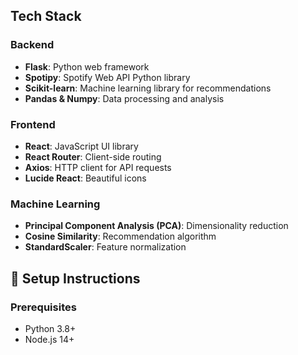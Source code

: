 ## Tech Stack 

### Backend
- **Flask**: Python web framework
- **Spotipy**: Spotify Web API Python library
- **Scikit-learn**: Machine learning library for recommendations
- **Pandas & Numpy**: Data processing and analysis

### Frontend
- **React**: JavaScript UI library
- **React Router**: Client-side routing
- **Axios**: HTTP client for API requests
- **Lucide React**: Beautiful icons

### Machine Learning
- **Principal Component Analysis (PCA)**: Dimensionality reduction
- **Cosine Similarity**: Recommendation algorithm
- **StandardScaler**: Feature normalization

## 🔧 Setup Instructions

### Prerequisites
- Python 3.8+
- Node.js 14+


